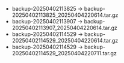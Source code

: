 - backup-20250402113825 -> backup-20250402113825_20250404220614.tar.gz
- backup-20250402113907 -> backup-20250402113907_20250404220614.tar.gz
- backup-20250402114529 -> backup-20250402114529_20250404220614.tar.gz
- backup-20250402114529 -> backup-20250402114529_20250404220711.tar.gz
